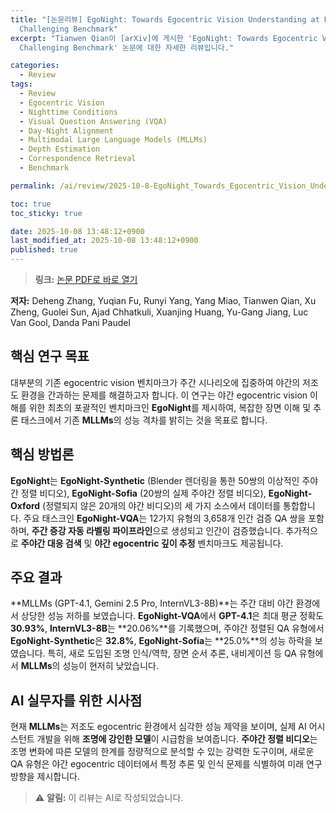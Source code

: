 ```yaml
---
title: "[논문리뷰] EgoNight: Towards Egocentric Vision Understanding at Night with a
  Challenging Benchmark"
excerpt: "Tianwen Qian이 [arXiv]에 게시한 'EgoNight: Towards Egocentric Vision Understanding at Night with a
  Challenging Benchmark' 논문에 대한 자세한 리뷰입니다."

categories:
  - Review
tags:
  - Review
  - Egocentric Vision
  - Nighttime Conditions
  - Visual Question Answering (VQA)
  - Day-Night Alignment
  - Multimodal Large Language Models (MLLMs)
  - Depth Estimation
  - Correspondence Retrieval
  - Benchmark

permalink: /ai/review/2025-10-8-EgoNight_Towards_Egocentric_Vision_Understanding_at_Night_with_a_Challenging_Benchmark/

toc: true
toc_sticky: true

date: 2025-10-08 13:48:12+0900
last_modified_at: 2025-10-08 13:48:12+0900
published: true
---
```

> **링크:** [논문 PDF로 바로 열기](https://arxiv.org/abs/2510.06218)

**저자:** Deheng Zhang, Yuqian Fu, Runyi Yang, Yang Miao, Tianwen Qian, Xu Zheng, Guolei Sun, Ajad Chhatkuli, Xuanjing Huang, Yu-Gang Jiang, Luc Van Gool, Danda Pani Paudel



## 핵심 연구 목표
대부분의 기존 egocentric vision 벤치마크가 주간 시나리오에 집중하여 야간의 저조도 환경을 간과하는 문제를 해결하고자 합니다. 이 연구는 야간 egocentric vision 이해를 위한 최초의 포괄적인 벤치마크인 **EgoNight**를 제시하여, 복잡한 장면 이해 및 추론 태스크에서 기존 **MLLMs**의 성능 격차를 밝히는 것을 목표로 합니다.

## 핵심 방법론
**EgoNight**는 **EgoNight-Synthetic** (Blender 렌더링을 통한 50쌍의 이상적인 주야간 정렬 비디오), **EgoNight-Sofia** (20쌍의 실제 주야간 정렬 비디오), **EgoNight-Oxford** (정렬되지 않은 20개의 야간 비디오)의 세 가지 소스에서 데이터를 통합합니다. 주요 태스크인 **EgoNight-VQA**는 12가지 유형의 3,658개 인간 검증 QA 쌍을 포함하며, **주간 증강 자동 라벨링 파이프라인**으로 생성되고 인간이 검증했습니다. 추가적으로 **주야간 대응 검색** 및 **야간 egocentric 깊이 추정** 벤치마크도 제공됩니다.

## 주요 결과
**MLLMs (GPT-4.1, Gemini 2.5 Pro, InternVL3-8B)**는 주간 대비 야간 환경에서 상당한 성능 저하를 보였습니다. **EgoNight-VQA**에서 **GPT-4.1**은 최대 평균 정확도 **30.93%**, **InternVL3-8B**는 **20.06%**를 기록했으며, 주야간 정렬된 QA 유형에서 **EgoNight-Synthetic**은 **32.8%**, **EgoNight-Sofia**는 **25.0%**의 성능 하락을 보였습니다. 특히, 새로 도입된 조명 인식/역학, 장면 순서 추론, 내비게이션 등 QA 유형에서 **MLLMs**의 성능이 현저히 낮았습니다.

## AI 실무자를 위한 시사점
현재 **MLLMs**는 저조도 egocentric 환경에서 심각한 성능 제약을 보이며, 실제 AI 어시스턴트 개발을 위해 **조명에 강인한 모델**이 시급함을 보여줍니다. **주야간 정렬 비디오**는 조명 변화에 따른 모델의 한계를 정량적으로 분석할 수 있는 강력한 도구이며, 새로운 QA 유형은 야간 egocentric 데이터에서 특정 추론 및 인식 문제를 식별하여 미래 연구 방향을 제시합니다.

> ⚠️ **알림:** 이 리뷰는 AI로 작성되었습니다.